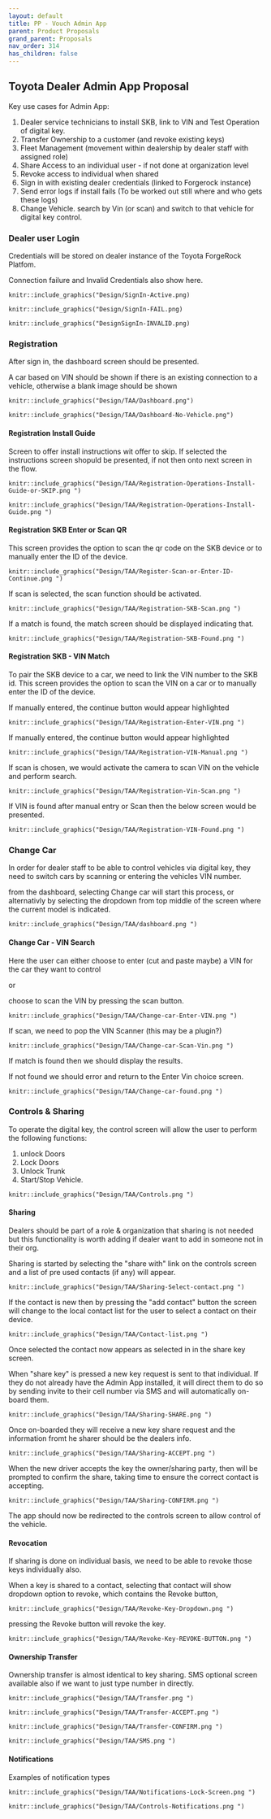 ```yaml
---
layout: default
title: PP - Vouch Admin App
parent: Product Proposals
grand_parent: Proposals
nav_order: 314
has_children: false
---
```

## Toyota Dealer Admin App Proposal

Key use cases for Admin App:

1. Dealer service technicians to install SKB, link to VIN and Test Operation of digital key.
2. Transfer Ownership to a customer (and revoke existing keys)
3. Fleet Management (movement within dealership by dealer staff with assigned role)
4. Share Access to an individual user - if not done at organization level
5. Revoke access to individual when shared
6. Sign in with existing dealer credentials (linked to Forgerock instance)
7. Send error logs if install fails (To be worked out still where and who gets these logs)
8. Change Vehicle. search by Vin (or scan) and switch to that vehicle for digital key control.

### Dealer user Login

Credentials will be stored on dealer instance of the Toyota ForgeRock Platfom.

Connection failure and Invalid Credentials also show here.

```{r 6a.1.1, echo=FALSE, fig.retina=3, fig.cap="Toyota Admin App Sign In", fig.align = 'center', out.width = '30%'}
knitr::include_graphics("Design/SignIn-Active.png)
```

```{r 6a.1.2, echo=FALSE, fig.retina=3, fig.cap="Toyota Admin App Sign In", fig.align = 'center', out.width = '30%'}
knitr::include_graphics("Design/SignIn-FAIL.png)
```

```{r 6a.1.3, echo=FALSE, fig.retina=3, fig.cap="Toyota Admin App Sign In INVALID Account Information", fig.align = 'center', out.width = '30%'}
knitr::include_graphics("DesignSignIn-INVALID.png)
```

### Registration

After sign in, the dashboard screen should be presented.

A car based on VIN should be shown if there is an existing connection to a vehicle, otherwise a blank image should be shown

```{r 6a.2.1, echo=FALSE, fig.retina=3, fig.cap="Toyota Admin App Sign In ", fig.align = 'center', out.width = '50%'}
knitr::include_graphics("Design/TAA/Dashboard.png")
```

```{r 6a.2.2, echo=FALSE, fig.retina=3, fig.cap="Toyota Admin App Sign In ", fig.align = 'center', out.width = '50%'}
knitr::include_graphics("Design/TAA/Dashboard-No-Vehicle.png")
```

#### Registration Install Guide

Screen to offer install instructions wit offer to skip. If selected the instructions screen shopuld be presented, if not then onto next screen in the flow.

```{r 6a.3.1, echo=FALSE, fig.retina=3, fig.cap="Toyota Admin App Install Guide Option", fig.align = 'center', out.width = '250%'}
knitr::include_graphics("Design/TAA/Registration-Operations-Install-Guide-or-SKIP.png ")
```

```{r 6a.3.2, echo=FALSE, fig.retina=3, fig.cap="Toyota Admin App Install Guide", fig.align = 'center', out.width = '250%'}
knitr::include_graphics("Design/TAA/Registration-Operations-Install-Guide.png ")
```

#### Registration SKB Enter or Scan QR

This screen provides the option to scan the qr code on the SKB device or to manually enter the ID of the device.

```{r 6a.4.1, echo=FALSE, fig.retina=3, fig.cap="Toyota Admin App Register SKB Scan or Enter ID", fig.align = 'center', out.width = '250%'}
knitr::include_graphics("Design/TAA/Register-Scan-or-Enter-ID-Continue.png ")
```

If scan is selected, the scan function should be activated.

```{r 6a.4.2, echo=FALSE, fig.retina=3, fig.cap="Toyota Admin App Register SKB Scan QR Code", fig.align = 'center', out.width = '250%'}
knitr::include_graphics("Design/TAA/Registration-SKB-Scan.png ")
```

If a match is found, the match screen should be displayed indicating that.

```{r 6a.4.3, echo=FALSE, fig.retina=3, fig.cap="Toyota Admin App Register SKB Found", fig.align = 'center', out.width = '250%'}
knitr::include_graphics("Design/TAA/Registration-SKB-Found.png ")
```


#### Registration SKB - VIN Match

To pair the SKB device to a car, we need to link the VIN number to the SKB id.
This screen provides the option to scan the VIN on a car or to manually enter the ID of the device.

If manually entered, the continue button would appear highlighted

```{r 6a.5.1, echo=FALSE, fig.retina=3, fig.cap="Toyota Admin App Register SKB - VIN", fig.align = 'center', out.width = '250%'}
knitr::include_graphics("Design/TAA/Registration-Enter-VIN.png ")
```

If manually entered, the continue button would appear highlighted

```{r 6a.5.2, echo=FALSE, fig.retina=3, fig.cap="Toyota Admin App Register SKB - Enter VIN", fig.align = 'center', out.width = '250%'}
knitr::include_graphics("Design/TAA/Registration-VIN-Manual.png ")
```

If scan is chosen, we would activate the camera to scan VIN on the vehicle and perform search.

```{r 6a.5.3, echo=FALSE, fig.retina=3, fig.cap="Toyota Admin App Register SKB - VIN Scan", fig.align = 'center', out.width = '250%'}
knitr::include_graphics("Design/TAA/Registration-Vin-Scan.png ")
```

If VIN is found after manual entry or Scan then the below screen would be presented.

```{r 6a.5.4, echo=FALSE, fig.retina=3, fig.cap="Toyota Admin App Register SKB - VIN Found", fig.align = 'center', out.width = '250%'}
knitr::include_graphics("Design/TAA/Registration-VIN-Found.png ")
```

### Change Car

In order for dealer staff to be able to control vehicles via digital key, they need to switch cars by scanning or entering the vehicles VIN number.

from the dashboard, selecting Change car will start this process, or alternativly by selecting the dropdown from top middle of the screen where the current model is indicated.

```{r 6a.5.1, echo=FALSE, fig.retina=3, fig.cap="Toyota Admin App Change Car", fig.align = 'center', out.width = '250%'}
knitr::include_graphics("Design/TAA/dashboard.png ")
```


#### Change Car - VIN Search

Here the user can either choose to enter (cut and paste maybe) a VIN for the car they want to control

or

choose to scan the VIN by pressing the scan button.

```{r 6a.10.1, echo=FALSE, fig.retina=3, fig.cap="Toyota Admin App Register SKB - Enter VIN", fig.align = 'center', out.width = '250%'}
knitr::include_graphics("Design/TAA/Change-car-Enter-VIN.png ")
```

If scan, we need to pop the VIN Scanner (this may be a plugin?)

```{r 6a.10.2, echo=FALSE, fig.retina=3, fig.cap="Toyota Admin App Change Car - Scan VIN", fig.align = 'center', out.width = '250%'}
knitr::include_graphics("Design/TAA/Change-car-Scan-Vin.png ")
```

If match is found then we should display the results.

If not found we should error and return to the Enter Vin choice screen.

```{r 6a.10.3, echo=FALSE, fig.retina=3, fig.cap="Toyota Admin App Chnage Car - Found match", fig.align = 'center', out.width = '250%'}
knitr::include_graphics("Design/TAA/Change-car-found.png ")
```


### Controls & Sharing

To operate the digital key, the control screen will allow the user to perform the following functions:

1. unlock Doors
2. Lock Doors
3. Unlock Trunk
4. Start/Stop Vehicle.


```{r 6a.6.1, echo=FALSE, fig.retina=3, fig.cap="Toyota Admin App Controls", fig.align = 'center', out.width = '250%'}
knitr::include_graphics("Design/TAA/Controls.png ")
```


####  Sharing

Dealers should be part of a role & organization that sharing is not needed but this functionality is worth adding if dealer want to add in someone not in their org.

Sharing is started by selecting the "share with" link on the controls screen and a list of pre used contacts (if any) will appear.

```{r 6a.6.1, echo=FALSE, fig.retina=3, fig.cap="Toyota Admin App Contacts", fig.align = 'center', out.width = '250%'}
knitr::include_graphics("Design/TAA/Sharing-Select-contact.png ")
```

If the contact is new then by pressing the "add contact"  button the screen will change to the local contact list for the user to select a contact on their device.

```{r 6a.6.2, echo=FALSE, fig.retina=3, fig.cap="Toyota Admin App Add Contacts", fig.align = 'center', out.width = '250%'}
knitr::include_graphics("Design/TAA/Contact-list.png ")
```

Once selected the contact now appears as selected in in the share key screen.

When "share key" is pressed a new key request is sent to that individual. If they do not already have the Admin App installed, it will direct them to do so by sending invite to their cell number via SMS and will automatically on-board them.

```{r 6a.6.3, echo=FALSE, fig.retina=3, fig.cap="Toyota Admin App Share Key", fig.align = 'center', out.width = '250%'}
knitr::include_graphics("Design/TAA/Sharing-SHARE.png ")
```

Once on-boarded they will receive a new key share request and the information fromt he sharer should be the dealers info.

```{r 6a.6.4, echo=FALSE, fig.retina=3, fig.cap="Toyota Admin App Share Key Accept", fig.align = 'center', out.width = '250%'}
knitr::include_graphics("Design/TAA/Sharing-ACCEPT.png ")
```

When the new driver accepts the key the owner/sharing party, then will be prompted to confirm the share, taking time to ensure the correct contact is accepting.


```{r 6a.6.5, echo=FALSE, fig.retina=3, fig.cap="Toyota Admin App Share Key Confirm", fig.align = 'center', out.width = '250%'}
knitr::include_graphics("Design/TAA/Sharing-CONFIRM.png ")
```

The app should now be redirected to the controls screen to allow control of the vehicle.

####  Revocation

If sharing is done on individual basis, we need to be able to revoke those keys individually also.

When a key is shared to a contact, selecting that contact will show dropdown option to revoke, which contains the Revoke button,

```{r 6a.7.1, echo=FALSE, fig.retina=3, fig.cap="Toyota Admin App Revoke Dropdown", fig.align = 'center', out.width = '250%'}
knitr::include_graphics("Design/TAA/Revoke-Key-Dropdown.png ")
```

pressing the Revoke button will revoke the key.

```{r 6a.7.2, echo=FALSE, fig.retina=3, fig.cap="Toyota Admin App Revoke", fig.align = 'center', out.width = '250%'}
knitr::include_graphics("Design/TAA/Revoke-Key-REVOKE-BUTTON.png ")
```

####  Ownership Transfer

Ownership transfer is almost identical to key sharing. SMS optional screen available also if we want to just type number in directly.

```{r 6a.8.1, echo=FALSE, fig.retina=3, fig.cap="Toyota Admin App Transfer", fig.align = 'center', out.width = '250%'}
knitr::include_graphics("Design/TAA/Transfer.png ")
```

```{r 6a.8.2, echo=FALSE, fig.retina=3, fig.cap="Toyota Admin App Transfer Accept", fig.align = 'center', out.width = '250%'}
knitr::include_graphics("Design/TAA/Transfer-ACCEPT.png ")
```

```{r 6a.8.3, echo=FALSE, fig.retina=3, fig.cap="Toyota Admin App Transfer Confirm", fig.align = 'center', out.width = '250%'}
knitr::include_graphics("Design/TAA/Transfer-CONFIRM.png ")
```

```{r 6a.8.4, echo=FALSE, fig.retina=3, fig.cap="Toyota Admin App Transfer SMS", fig.align = 'center', out.width = '250%'}
knitr::include_graphics("Design/TAA/SMS.png ")
```

####  Notifications

Examples of notification types

```{r 6a.9.1, echo=FALSE, fig.retina=3, fig.cap="Toyota Admin App Revoke Dropdown", fig.align = 'center', out.width = '250%'}
knitr::include_graphics("Design/TAA/Notifications-Lock-Screen.png ")
```

```{r 6a.9.2, echo=FALSE, fig.retina=3, fig.cap="Toyota Admin App Revoke", fig.align = 'center', out.width = '250%'}
knitr::include_graphics("Design/TAA/Controls-Notifications.png ")
```

